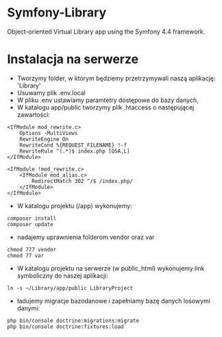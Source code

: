 # Symfony-Library
Object-oriented Virtual Library app using the Symfony 4.4 framework.

# Instalacja na serwerze
- Tworzymy folder, w którym będziemy przetrzymywali naszą aplikację: 'Library'
- Usuwamy plik .env.local
- W pliku .env ustawiamy paramtetry dostępowe do bazy danych,
- W katalogu app/public tworzymy plik .htaccess o następującej zawartości:
```text
<IfModule mod_rewrite.c>
    Options -MultiViews
    RewriteEngine On
    RewriteCond %{REQUEST_FILENAME} !-f
    RewriteRule ^(.*)$ index.php [QSA,L]
</IfModule>

<IfModule !mod_rewrite.c>
    <IfModule mod_alias.c>
        RedirectMatch 302 ^/$ /index.php/
    </IfModule>
</IfModule>
```
- W katalogu projektu (/app) wykonujemy:
```text
composer install
composer update
```
- nadajemy uprawnienia folderom vendor oraz var
```text
chmod 777 vendor
chmod 77 var
```
- W katalogu projektu na serwerze (w public_html) wykonujemy link symboliczny do naszej aplikacji:
```text
ln -s ~/Library/app/public LibraryProject
```
- ładujemy migracje bazodanowe i zapełniamy bazę danych losowymi danymi:
```text
php bin/console doctrine:migrations:migrate
php bin/console doctrine:fixtures:load
```
